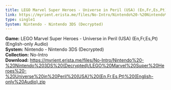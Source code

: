 ```yaml
---
title: LEGO Marvel Super Heroes - Universe in Peril (USA) (En,Fr,Es,Pt) (English-only Audio)
link: https://myrient.erista.me/files/No-Intro/Nintendo%20-%20Nintendo%203DS%20(Decrypted)/LEGO%20Marvel%20Super%20Heroes%20-%20Universe%20in%20Peril%20(USA)%20(En,Fr,Es,Pt)%20(English-only%20Audio).zip
type: single1
System: Nintendo - Nintendo 3DS (Decrypted)
---
```

<b>Game:</b> LEGO Marvel Super Heroes - Universe in Peril (USA) (En,Fr,Es,Pt) (English-only Audio)<br>
<b>System:</b> Nintendo - Nintendo 3DS (Decrypted)<br>
<b>Collection:</b> No-Intro<br>
<b>Download:</b> https://myrient.erista.me/files/No-Intro/Nintendo%20-%20Nintendo%203DS%20(Decrypted)/LEGO%20Marvel%20Super%20Heroes%20-%20Universe%20in%20Peril%20(USA)%20(En,Fr,Es,Pt)%20(English-only%20Audio).zip
